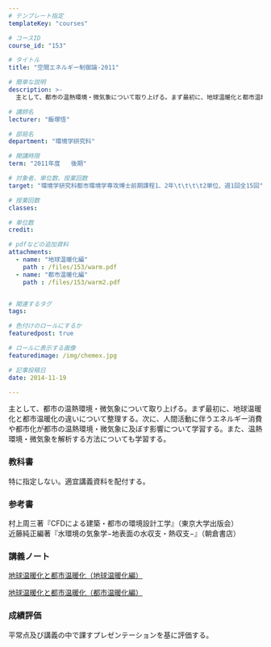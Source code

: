 ```yaml
---
# テンプレート指定
templateKey: "courses"

# コースID
course_id: "153"

# タイトル
title: "空間エネルギー制御論-2011"

# 簡単な説明
description: >-
  主として、都市の温熱環境・微気象について取り上げる。まず最初に、地球温暖化と都市温暖化の違いについて整理する。次に、人間活動に伴うエネルギー消費や都市化が都市の温熱環境・微気象に及ぼす影響について学習...

# 講師名
lecturer: "飯塚悟"

# 部局名
department: "環境学研究科"

# 開講時限
term: "2011年度	後期"

# 対象者、単位数、授業回数
target: "環境学研究科都市環境学専攻博士前期課程1、2年\t\t\t\t2単位、週1回全15回"

# 授業回数
classes: 

# 単位数
credit: 

# pdfなどの追加資料
attachments: 
  - name: "地球温暖化編" 
    path : /files/153/warm.pdf
  - name: "都市温暖化編" 
    path : /files/153/warm2.pdf


# 関連するタグ
tags:

# 色付けのロールにするか
featuredpost: true

# ロールに表示する画像
featuredimage: /img/chemex.jpg

# 記事投稿日
date: 2014-11-19

---
```

主として、都市の温熱環境・微気象について取り上げる。まず最初に、地球温暖化と都市温暖化の違いについて整理する。次に、人間活動に伴うエネルギー消費や都市化が都市の温熱環境・微気象に及ぼす影響について学習する。また、温熱環境・微気象を解析する方法についても学習する。


### 教科書

特に指定しない。適宜講義資料を配付する。 

### 参考書

村上周三著『CFDによる建築・都市の環境設計工学』（東京大学出版会）  
近藤純正編著『水環境の気象学−地表面の水収支・熱収支−』（朝倉書店）

### 講義ノート


[地球温暖化と都市温暖化（地球温暖化編）](/files/153/warm.pdf) 

[地球温暖化と都市温暖化（都市温暖化編）](/files/153/warm2.pdf) 

### 成績評価

平常点及び講義の中で課すプレゼンテーションを基に評価する。
